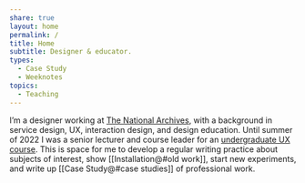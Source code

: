 ```yaml
---
share: true
layout: home
permalink: /
title: Home
subtitle: Designer & educator.
types:
  - Case Study
  - Weeknotes
topics:
  - Teaching
---
```



I’m a designer working at [The National Archives](https://www.nationalarchives.gov.uk/), with a background in service design, UX, interaction design, and design education. Until summer of 2022 I was a senior lecturer and course leader for an [undergraduate UX course](https://www.arts.ac.uk/subjects/animation-interactive-film-and-sound/undergraduate/ba-hons-user-experience-design-lcc). This is space for me to develop a regular writing practice about subjects of interest, show [[Installation@#old work]], start new experiments, and write up [[Case Study@#case studies]] of professional work. 

<!-- Read a little more [[About@#about me]]. -->
